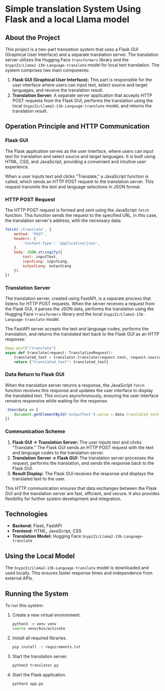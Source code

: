 # Simple translation System Using Flask and a local Llama model

## About the Project

This project is a two-part translation system that uses a Flask GUI (Graphical User Interface) and a separate translation server. The translation server utilizes the Hugging Face `transformers` library and the `SnypzZz/Llama2-13b-Language-translate` model for local text translation. The system comprises two main components:

1. **Flask GUI (Graphical User Interface):** This part is responsible for the user interface where users can input text, select source and target languages, and receive the translation result.
2. **Translation Server:** A separate server application that accepts HTTP POST requests from the Flask GUI, performs the translation using the local `SnypzZz/Llama2-13b-Language-translate` model, and returns the translation result.

## Operation Principle and HTTP Communication

### Flask GUI

The Flask application serves as the user interface, where users can input text for translation and select source and target languages. It is built using HTML, CSS, and JavaScript, providing a convenient and intuitive user experience.

When a user inputs text and clicks "Translate," a JavaScript function is called, which sends an HTTP POST request to the translation server. This request transmits the text and language selections in JSON format.

### HTTP POST Request

The HTTP POST request is formed and sent using the JavaScript `fetch` function. This function sends the request to the specified URL, in this case, the translation server's address, with the necessary data:

```javascript
fetch('/translate', {
    method: 'POST',
    headers: {
        'Content-Type': 'application/json',
    },
    body: JSON.stringify({
        text: inputText,
        inputLang: inputLang,
        outputLang: outputLang
    }),
})
```

### Translation Server

The translation server, created using FastAPI, is a separate process that listens for HTTP POST requests. When the server receives a request from the Flask GUI, it parses the JSON data, performs the translation using the Hugging Face `transformers` library and the local `SnypzZz/Llama2-13b-Language-translate` model.

The FastAPI server accepts the text and language codes, performs the translation, and returns the translated text back to the Flask GUI as an HTTP response:

```python
@app.post("/translate")
async def translate(request: TranslationRequest):
    translated_text = translator.translate(request.text, request.source_language, request.target_language)
    return {"translated_text": translated_text}
```

### Data Return to Flask GUI

When the translation server returns a response, the JavaScript `fetch` function receives this response and updates the user interface to display the translated text. This occurs asynchronously, ensuring the user interface remains responsive while waiting for the response.

```javascript
.then(data => {
    document.getElementById('outputText').value = data.translated_text;
})
```

### Communication Scheme

1. **Flask GUI → Translation Server:** The user inputs text and clicks "Translate." The Flask GUI sends an HTTP POST request with the text and language codes to the translation server.
2. **Translation Server → Flask GUI:** The translation server processes the request, performs the translation, and sends the response back to the Flask GUI.
3. **Result Display:** The Flask GUI receives the response and displays the translated text to the user.

This HTTP communication ensures that data exchanges between the Flask GUI and the translation server are fast, efficient, and secure. It also provides flexibility for further system development and integration.

## Technologies

- **Backend:** Flask, FastAPI
- **Frontend:** HTML, JavaScript, CSS
- **Translation Model:** Hugging Face `SnypzZz/Llama2-13b-Language-translate`

## Using the Local Model

The `SnypzZz/Llama2-13b-Language-translate` model is downloaded and used locally. This ensures faster response times and independence from external APIs.

## Running the System

To run this system:
1. Create a new virtual environment.
   ```bash
   python3 -m venv venv
   source venv/bin/activate
   ```
2. Install all required libraries.
   ```bash
   pip install -r requirements.txt
   ```
3. Start the translation server.
   ```bash
   python3 translator.py
   ```
4. Start the Flask application.
   ```bash
   python3 app.py
   ```
